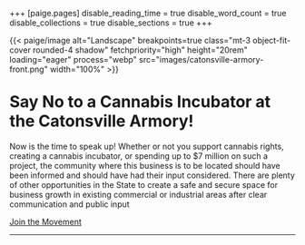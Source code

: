 +++
[paige.pages]
disable_reading_time = true
disable_word_count = true
disable_collections = true
disable_sections = true
+++

{{< paige/image alt="Landscape" breakpoints=true class="mt-3 object-fit-cover rounded-4 shadow" fetchpriority="high" height="20rem" loading="eager" process="webp" src="images/catonsville-armory-front.png" width="100%" >}}

<h1 class="fw-bold h1 text-center" style="margin-top: 2rem">Say No to a Cannabis Incubator at the Catonsville Armory!</h1>

<div class="container-fluid">
    <div class="justify-content-center row">
        <div class="col col-auto col-lg-8 px-0">
            <p class="lead mb-0 text-center">Now is the time to speak up! Whether or not you support cannabis rights, creating a cannabis incubator, or spending up to $7 million on such a project, the community where this business is to be located should have been informed and should have had their input considered. There are plenty of other opportunities in the State to create a safe and secure space for business growth in existing commercial or industrial areas after clear communication and public input</p>
        </div>
    </div>
</div>

<p class="lead text-center">
    <a href="https://www.change.org/p/oppose-the-cannabis-incubator-near-catonsville-elementary-school">Join the Movement</a>
</p>

---
